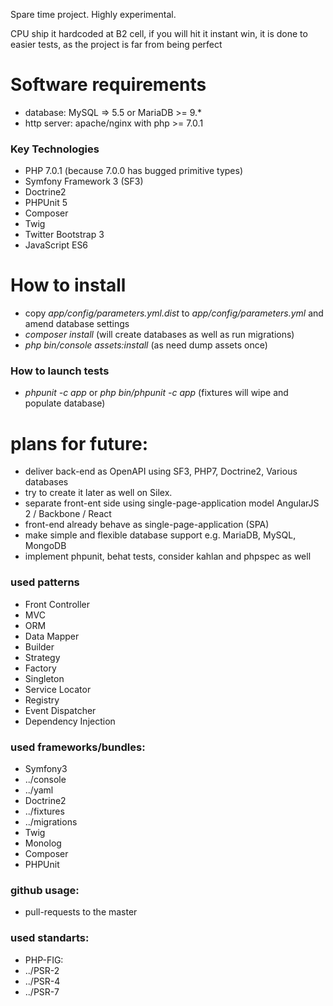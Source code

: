 Spare time project. Highly experimental.


CPU ship it hardcoded at B2 cell, if you will hit it instant win, it is done to easier tests, as the project is far from being perfect 

# Software requirements
 * database: MySQL => 5.5 or MariaDB >= 9.*
 * http server: apache/nginx with php >= 7.0.1


### Key Technologies
 * PHP 7.0.1 (because 7.0.0 has bugged primitive types)
 * Symfony Framework 3 (SF3)
 * Doctrine2
 * PHPUnit 5
 * Composer
 * Twig
 * Twitter Bootstrap 3
 * JavaScript ES6


# How to install
 * copy *app/config/parameters.yml.dist* to *app/config/parameters.yml* and amend database settings
 * *composer install* (will create databases as well as run migrations)
 * *php bin/console assets:install* (as need dump assets once)


### How to launch tests
 * *phpunit -c app* or *php bin/phpunit -c app* (fixtures will wipe and populate database)


# plans for future:
 * deliver back-end as OpenAPI using SF3, PHP7, Doctrine2, Various databases
  * try to create it later as well on Silex.
 * separate front-ent side using single-page-application model AngularJS 2 / Backbone / React
  * front-end already behave as single-page-application (SPA)
 * make simple and flexible database support e.g. MariaDB, MySQL, MongoDB
 * implement phpunit, behat tests, consider kahlan and phpspec as well

### used patterns
 * Front Controller
 * MVC
 * ORM
 * Data Mapper
 * Builder
 * Strategy
 * Factory
 * Singleton
 * Service Locator
 * Registry
 * Event Dispatcher
 * Dependency Injection

### used frameworks/bundles:
 * Symfony3
  * ../console
  * ../yaml
 * Doctrine2
  * ../fixtures
  * ../migrations
 * Twig
 * Monolog
 * Composer
 * PHPUnit

### github usage:
 * pull-requests to the master

### used standarts:
 * PHP-FIG:
  * ../PSR-2
  * ../PSR-4
  * ../PSR-7

